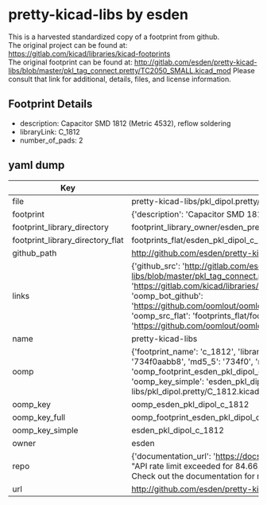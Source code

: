 # pretty-kicad-libs by esden  
This is a harvested standardized copy of a footprint from github.  
The original project can be found at:  
https://gitlab.com/kicad/libraries/kicad-footprints  
The original footprint can be found at:
http://gitlab.com/esden/pretty-kicad-libs/blob/master/pkl_tag_connect.pretty/TC2050_SMALL.kicad_mod
Please consult that link for additional, details, files, and license information.  
## Footprint Details
* description: Capacitor SMD 1812 (Metric 4532), reflow soldering  
* libraryLink: C_1812  
* number_of_pads: 2  
## yaml dump  
| Key | Value |  
| --- | --- |  
| file | pretty-kicad-libs/pkl_dipol.pretty/C_1812.kicad_mod |  
| footprint | {'description': 'Capacitor SMD 1812 (Metric 4532), reflow soldering', 'libraryLink': 'C_1812', 'number_of_pads': 2} |  
| footprint_library_directory | footprint_library_owner/esden_pretty-kicad-libs |  
| footprint_library_directory_flat | footprints_flat/esden_pkl_dipol_c_1812/working |  
| github_path | http://github.com/esden/pretty-kicad-libs/blob/master/pkl_dipol.pretty/C_1812.kicad_mod |  
| links | {'github_src': 'http://gitlab.com/esden/pretty-kicad-libs/blob/master/pkl_tag_connect.pretty/TC2050_SMALL.kicad_mod', 'github_src_repo': 'https://gitlab.com/kicad/libraries/kicad-footprints', 'oomp_bot': 'footprints/esden_pkl_dipol_c_1812/working', 'oomp_bot_github': 'https://github.com/oomlout/oomlout_oomp_footprint_bot/tree/main/footprints/esden_pkl_dipol_c_1812/working', 'oomp_src_flat': 'footprints_flat/footprints_flat/esden_pkl_dipol_c_1812/working', 'oomp_src_flat_github': 'https://github.com/oomlout/oomlout_oomp_footprint_src/tree/main/footprints_flat/esden_pkl_dipol_c_1812/working'} |  
| name | pretty-kicad-libs |  
| oomp | {'footprint_name': 'c_1812', 'library_name': 'pkl_dipol', 'md5': '734f0aabb8b09f04e4b8488051cb8109', 'md5_10': '734f0aabb8', 'md5_5': '734f0', 'md5_6': '734f0a', 'oomp_key': 'oomp_esden_pkl_dipol_c_1812', 'oomp_key_extra': 'oomp_footprint_esden_pkl_dipol_c_1812', 'oomp_key_full': 'oomp_footprint_esden_pkl_dipol_c_1812_734f0a', 'oomp_key_simple': 'esden_pkl_dipol_c_1812', 'original_filename': 'pretty-kicad-libs/pkl_dipol.pretty/C_1812.kicad_mod', 'owner_name': 'esden'} |  
| oomp_key | oomp_esden_pkl_dipol_c_1812 |  
| oomp_key_full | oomp_footprint_esden_pkl_dipol_c_1812 |  
| oomp_key_simple | esden_pkl_dipol_c_1812 |  
| owner | esden |  
| repo | {'documentation_url': 'https://docs.github.com/rest/overview/resources-in-the-rest-api#rate-limiting', 'message': "API rate limit exceeded for 84.66.173.59. (But here's the good news: Authenticated requests get a higher rate limit. Check out the documentation for more details.)"} |  
| url | http://github.com/esden/pretty-kicad-libs |  

